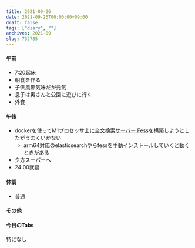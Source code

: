 ```yaml
---
title: 2021-09-26
date: 2021-09-26T00:00:00+09:00
draft: false
tags: ["diary", ""]
archives: 2021-09
slug: 732785
---
```

#### 午前
- 7:20起床
- 朝食を作る
- 子供風邪気味だが元気
- 息子は奥さんと公園に遊びに行く
- 外食
#### 午後
- dockerを使ってM1プロセッサ上に[全文検索サーバー Fess](https://fess.codelibs.org/ja/)を構築しようとしたがうまくいかない
  - arm64対応のelasticsearchやらfessを手動インストールしていくと動くときがある
- 夕方スーパーへ
- 24:00就寝
#### 体調
- 普通
#### その他
#### 今日のTabs
特になし